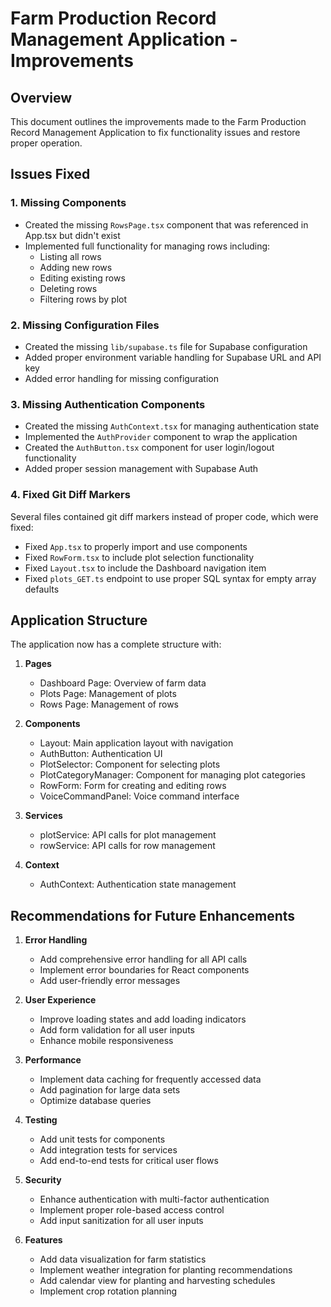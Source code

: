 # Farm Production Record Management Application - Improvements

## Overview
This document outlines the improvements made to the Farm Production Record Management Application to fix functionality issues and restore proper operation.

## Issues Fixed

### 1. Missing Components
- Created the missing `RowsPage.tsx` component that was referenced in App.tsx but didn't exist
- Implemented full functionality for managing rows including:
  - Listing all rows
  - Adding new rows
  - Editing existing rows
  - Deleting rows
  - Filtering rows by plot

### 2. Missing Configuration Files
- Created the missing `lib/supabase.ts` file for Supabase configuration
- Added proper environment variable handling for Supabase URL and API key
- Added error handling for missing configuration

### 3. Missing Authentication Components
- Created the missing `AuthContext.tsx` for managing authentication state
- Implemented the `AuthProvider` component to wrap the application
- Created the `AuthButton.tsx` component for user login/logout functionality
- Added proper session management with Supabase Auth

### 4. Fixed Git Diff Markers
Several files contained git diff markers instead of proper code, which were fixed:
- Fixed `App.tsx` to properly import and use components
- Fixed `RowForm.tsx` to include plot selection functionality
- Fixed `Layout.tsx` to include the Dashboard navigation item
- Fixed `plots_GET.ts` endpoint to use proper SQL syntax for empty array defaults

## Application Structure
The application now has a complete structure with:

1. **Pages**
   - Dashboard Page: Overview of farm data
   - Plots Page: Management of plots
   - Rows Page: Management of rows

2. **Components**
   - Layout: Main application layout with navigation
   - AuthButton: Authentication UI
   - PlotSelector: Component for selecting plots
   - PlotCategoryManager: Component for managing plot categories
   - RowForm: Form for creating and editing rows
   - VoiceCommandPanel: Voice command interface

3. **Services**
   - plotService: API calls for plot management
   - rowService: API calls for row management

4. **Context**
   - AuthContext: Authentication state management

## Recommendations for Future Enhancements

1. **Error Handling**
   - Add comprehensive error handling for all API calls
   - Implement error boundaries for React components
   - Add user-friendly error messages

2. **User Experience**
   - Improve loading states and add loading indicators
   - Add form validation for all user inputs
   - Enhance mobile responsiveness

3. **Performance**
   - Implement data caching for frequently accessed data
   - Add pagination for large data sets
   - Optimize database queries

4. **Testing**
   - Add unit tests for components
   - Add integration tests for services
   - Add end-to-end tests for critical user flows

5. **Security**
   - Enhance authentication with multi-factor authentication
   - Implement proper role-based access control
   - Add input sanitization for all user inputs

6. **Features**
   - Add data visualization for farm statistics
   - Implement weather integration for planting recommendations
   - Add calendar view for planting and harvesting schedules
   - Implement crop rotation planning